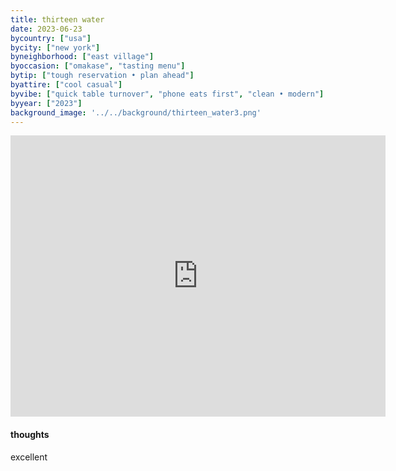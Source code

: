 ```yaml
---
title: thirteen water
date: 2023-06-23
bycountry: ["usa"]
bycity: ["new york"]
byneighborhood: ["east village"]
byoccasion: ["omakase", "tasting menu"]
bytip: ["tough reservation • plan ahead"]
byattire: ["cool casual"]
byvibe: ["quick table turnover", "phone eats first", "clean • modern"]
byyear: ["2023"]
background_image: '../../background/thirteen_water3.png'
---
```


<iframe src="https://www.google.com/maps/embed?pb=!1m18!1m12!1m3!1d3023.7136521704347!2d-73.98257252343535!3d40.724319736860444!2m3!1f0!2f0!3f0!3m2!1i1024!2i768!4f13.1!3m3!1m2!1s0x89c2595b5e8739b1%3a0xb1625653da1c2b5e!2sthirteen%20water!5e0!3m2!1sen!2sus!4v1697392776594!5m2!1sen!2sus" width="600" height="450" style="border:0;" allowfullscreen="" loading="lazy" referrerpolicy="no-referrer-when-downgrade"></iframe>

#### thoughts
excellent

